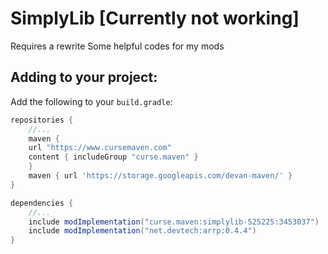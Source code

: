 # SimplyLib [Currently not working]

Requires a rewrite
Some helpful codes for my mods

## Adding to your project:
Add the following to your `build.gradle`:
```gradle
repositories {
    //...
    maven {
	url "https://www.cursemaven.com"
	content { includeGroup "curse.maven" }
    }
    maven { url 'https://storage.googleapis.com/devan-maven/' }
}

dependencies {
    //...
    include modImplementation("curse.maven:simplylib-525225:3453037")
    include modImplementation("net.devtech:arrp:0.4.4")
}
```
